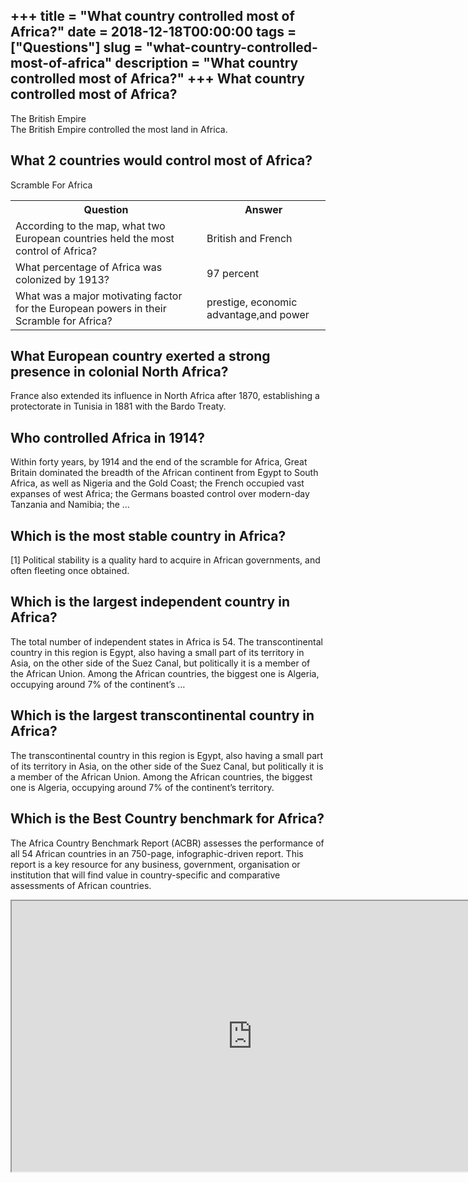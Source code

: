 +++
title = "What country controlled most of Africa?"
date = 2018-12-18T00:00:00
tags = ["Questions"]
slug = "what-country-controlled-most-of-africa"
description = "What country controlled most of Africa?"
+++
What country controlled most of Africa?
---------------------------------------

The British Empire  
The British Empire controlled the most land in Africa.

What 2 countries would control most of Africa?
----------------------------------------------

Scramble For Africa

<table><tr><th>Question</th><th>Answer</th></tr><tr><td>According to the map, what two European countries held the most control of Africa?</td><td>British and French</td></tr><tr><td>What percentage of Africa was colonized by 1913?</td><td>97 percent</td></tr><tr><td>What was a major motivating factor for the European powers in their Scramble for Africa?</td><td>prestige, economic advantage,and power</td></tr></table>

What European country exerted a strong presence in colonial North Africa?
-------------------------------------------------------------------------

France also extended its influence in North Africa after 1870, establishing a protectorate in Tunisia in 1881 with the Bardo Treaty.

Who controlled Africa in 1914?
------------------------------

Within forty years, by 1914 and the end of the scramble for Africa, Great Britain dominated the breadth of the African continent from Egypt to South Africa, as well as Nigeria and the Gold Coast; the French occupied vast expanses of west Africa; the Germans boasted control over modern-day Tanzania and Namibia; the …

Which is the most stable country in Africa?
-------------------------------------------

\[1\] Political stability is a quality hard to acquire in African governments, and often fleeting once obtained.

Which is the largest independent country in Africa?
---------------------------------------------------

The total number of independent states in Africa is 54. The transcontinental country in this region is Egypt, also having a small part of its territory in Asia, on the other side of the Suez Canal, but politically it is a member of the African Union. Among the African countries, the biggest one is Algeria, occupying around 7% of the continent’s …

Which is the largest transcontinental country in Africa?
--------------------------------------------------------

The transcontinental country in this region is Egypt, also having a small part of its territory in Asia, on the other side of the Suez Canal, but politically it is a member of the African Union. Among the African countries, the biggest one is Algeria, occupying around 7% of the continent’s territory.

Which is the Best Country benchmark for Africa?
-----------------------------------------------

The Africa Country Benchmark Report (ACBR) assesses the performance of all 54 African countries in an 750-page, infographic-driven report. This report is a key resource for any business, government, organisation or institution that will find value in country-specific and comparative assessments of African countries.

<iframe allow="accelerometer; autoplay; clipboard-write; encrypted-media; gyroscope; picture-in-picture" allowfullscreen="" class="__youtube_prefs__  epyt-is-override  no-lazyload" data-no-lazy="1" data-origheight="433" data-origwidth="770" data-skipgform_ajax_framebjll="" height="433" id="_ytid_28924" loading="lazy" src="https://www.youtube.com/embed/42_-ALNwpUo?enablejsapi=1&autoplay=0&cc_load_policy=0&cc_lang_pref=&iv_load_policy=1&loop=0&modestbranding=0&rel=1&fs=1&playsinline=0&autohide=2&theme=dark&color=red&controls=1&" title="YouTube player" width="770"></iframe>